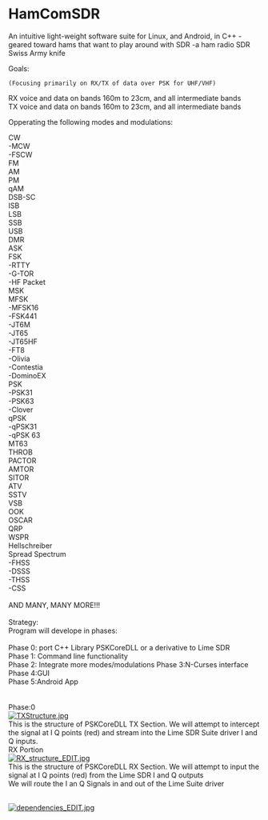 # HamComSDR
An intuitive light-weight software suite for Linux, and Android, in C++
    -geared toward hams that want to play around with SDR
    -a ham radio SDR Swiss Army knife

Goals:

    (Focusing primarily on RX/TX of data over PSK for UHF/VHF)

RX voice and data on bands 160m to 23cm, and all intermediate bands <br>
TX voice and data on bands 160m to 23cm, and all intermediate bands <br>

Opperating the following modes and modulations: <br> 

CW <br>
  -MCW <br>
  -FSCW <br>
FM<br>
AM<br>
PM<br>
qAM<br>
DSB-SC<br>
ISB<br>
LSB<br>
SSB<br>
USB<br>
DMR<br>
ASK<br>
FSK<br>
  -RTTY<br>
  -G-TOR<br>
  -HF Packet<br>
MSK<br>
MFSK<br>
  -MFSK16<br>
  -FSK441<br>
  -JT6M<br>
  -JT65<br>
  -JT65HF<br>
  -FT8<br>
  -Olivia<br>
  -Contestia<br>
  -DominoEX<br>
PSK<br>
  -PSK31<br>
  -PSK63<br>
  -Clover<br>
qPSK<br>
  -qPSK31<br>
  -qPSK 63<br>
MT63<br>
THROB<br>
PACTOR<br>
AMTOR<br>
SITOR<br>
ATV<br>
SSTV<br>
VSB<br>
OOK<br>
OSCAR<br>
QRP<br>
WSPR<br>
Hellschreiber<br>
Spread Spectrum<br>
  -FHSS<br>
  -DSSS<br>
  -THSS<br>
  -CSS<br>
<br>
AND MANY, MANY MORE!!!<br>
<br>
Strategy:
<br>
Program will develope in phases:<br>
<br>
Phase 0: port C++ Library PSKCoreDLL or a derivative to Lime SDR<br>
Phase 1: Command line functionality<br>
Phase 2: Integrate more modes/modulations
Phase 3:N-Curses interface<br>
Phase 4:GUI<br>
Phase 5:Android App<br>
<br>
<br>
Phase:0
<br>
[![TXStructure.jpg](https://s15.postimg.cc/mvicxizdn/TXStructure.jpg)](https://postimg.cc/image/i9m8p6duf/)
<br>
This is the structure of PSKCoreDLL TX Section. We will attempt to intercept the signal at I Q points (red) and stream into the Lime SDR Suite driver I and Q inputs.
<br>
RX Portion<BR>
[![RX_structure_EDIT.jpg](https://s15.postimg.cc/du3tjw6l7/RX_structure_EDIT.jpg)](https://postimg.cc/image/ye8nidmc7/)
<br>
This is the structure of PSKCoreDLL RX Section. We will attempt to input the signal at I Q points (red) from the Lime SDR I and Q outputs
<br>
We will route the I an Q Signals in and out of the Lime Suite driver<br>
<br>

[![dependencies_EDIT.jpg](https://s15.postimg.cc/d74wuump7/dependencies_EDIT.jpg)](https://postimg.cc/image/nh7bu3ckn/)


